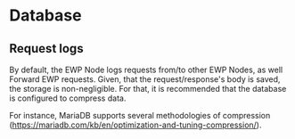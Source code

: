 # Database

## Request logs

By default, the EWP Node logs requests from/to other EWP Nodes, as well Forward EWP requests.
Given, that the request/response's body is saved, the storage is non-negligible.
For that, it is recommended that the database is configured to compress data.

For instance, MariaDB supports several methodologies of
compression (https://mariadb.com/kb/en/optimization-and-tuning-compression/).